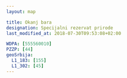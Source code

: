 ```yaml
---
layout: map

title: Okanj bara
designation: Specijalni rezervat prirode
last_modified_at: 2018-07-30T09:53:08+02:00

WDPA: [555560010]
PZZP: [44]
geoSrbija:
  L1_183: [155]
  L1_302: [45]
---
```

